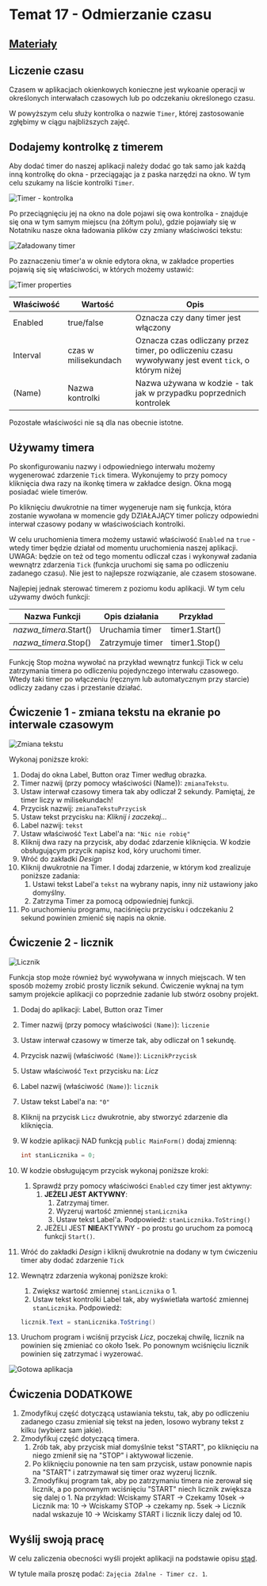 # Temat 17 - Odmierzanie czasu

## [Materiały](Materiały.pdf)

## Liczenie czasu

Czasem w aplikacjach okienkowych konieczne jest wykoanie operacji w określonych interwałach czasowych lub po odczekaniu określonego czasu.

W powyższym celu służy kontrolka o nazwie `Timer`, której zastosowanie zgłębimy w ciągu najbliższych zajęć.

## Dodajemy kontrolkę z timerem

Aby dodać timer do naszej aplikacji należy dodać go tak samo jak każdą inną kontrolkę do okna - przeciągając ja z paska narzędzi na okno. W tym celu szukamy na liście kontrolki `Timer`.

![Timer - kontrolka](Grafiki/screen1.png)

Po przeciągnięciu jej na okno na dole pojawi się owa kontrolka - znajduje się ona w tym samym miejscu (na żółtym polu), gdzie pojawiały się w Notatniku nasze okna ładowania plików czy zmiany właściwości tekstu:

![Załadowany timer](Grafiki/screen2.png)

Po zaznaczeniu timer'a w oknie edytora okna, w zakładce properties pojawią się się właściwości, w których możemy ustawić:

![Timer properties](Grafiki/screen3.png)

| Właściwość | Wartość | Opis |
|-|-|-|
|Enabled|true/false|Oznacza czy dany timer jest włączony|
|Interval|czas w milisekundach|Oznacza czas odliczany przez timer, po odliczeniu czasu wywoływany jest event `tick`, o którym niżej|
|(Name)|Nazwa kontrolki|Nazwa używana w kodzie - tak jak w przypadku poprzednich kontrolek|

Pozostałe właściwości nie są dla nas obecnie istotne.

## Używamy timera

Po skonfigurowaniu nazwy i odpowiedniego interwału możemy wygenerować zdarzenie `Tick` timera. Wykonujemy to przy pomocy kliknięcia dwa razy na ikonkę timera w zakładce design. Okna mogą posiadać wiele timerów.

Po kliknięciu dwukrotnie na timer wygeneruje nam się funkcja, która zostanie wywołana w momencie gdy DZIAŁAJĄCY timer policzy odpowiedni interwał czasowy podany w właściwościach kontrolki.

W celu uruchomienia timera możemy ustawić właściwość `Enabled` na `true` - wtedy timer będzie działał od momentu uruchomienia naszej aplikacji. UWAGA: będzie on też od tego momentu odliczał czas i wykonywał zadania wewnątrz zdarzenia `Tick` (funkcja uruchomi się sama po odliczeniu zadanego czasu). Nie jest to najlepsze rozwiązanie, ale czasem stosowane.

Najlepiej jednak sterować timerem z poziomu kodu aplikacji. W tym celu używamy dwóch funkcji:

|Nazwa Funkcji|Opis działania|Przykład|
|-|-|-|
|*nazwa_timera*.Start()|Uruchamia timer|timer1.Start()|
|*nazwa_timera*.Stop()|Zatrzymuje timer|timer1.Stop()|

Funkcję Stop można wywołać na przykład wewnątrz funkcji Tick w celu zatrzymania timera po odliczeniu pojedynczego interwału czasowego. Wtedy taki timer po włączeniu (ręcznym lub automatycznym przy starcie) odliczy zadany czas i przestanie działać.

## Ćwiczenie 1 - zmiana tekstu na ekranie po interwale czasowym 

![Zmiana tekstu](Grafiki/screen4.png)

Wykonaj poniższe kroki:

1. Dodaj do okna Label, Button oraz Timer według obrazka.
2. Timer nazwij (przy pomocy właściwości (Name)): `zmianaTekstu`.
3. Ustaw interwał czasowy timera tak aby odliczał 2 sekundy. Pamiętaj, że timer liczy w milisekundach!
4. Przycisk nazwij: `zmianaTekstuPrzycisk`
5. Ustaw tekst przycisku na: *Kliknij i zaczekaj...*
6. Label nazwij: `tekst`
7. Ustaw właściwość `Text` Label'a na: `"Nic nie robię"`
8. Kliknij dwa razy na przycisk, aby dodać zdarzenie kliknięcia. W kodzie obsługującym przycik napisz kod, kóry uruchomi timer.
9. Wróć do zakładki *Design*
10. Kliknij dwukrotnie na Timer. I dodaj zdarzenie, w którym kod zrealizuje poniższe zadania:
    1. Ustawi tekst Label'a `tekst` na wybrany napis, inny niż ustawiony jako domyślny.
    2. Zatrzyma Timer za pomocą odpowiedniej funkcji.
11. Po uruchomieniu programu, naciśnięciu przycisku i odczekaniu 2 sekund powinien zmienić się napis na oknie.

## Ćwiczenie 2 - licznik

![Licznik](Grafiki/screen5.png)

Funkcja stop może również być wywoływana w innych miejscach. W ten sposób możemy zrobić prosty licznik sekund. Ćwiczenie wyknaj na tym samym projekcie aplikacji co poprzednie zadanie lub stwórz osobny projekt.

1. Dodaj do aplikacji: Label, Button oraz Timer
2. Timer nazwij (przy pomocy właściwości `(Name)`): `liczenie`
3. Ustaw interwał czasowy w timerze tak, aby odliczał on 1 sekundę.
4. Przycisk nazwij (właściwość `(Name)`): `LicznikPrzycisk`
5. Ustaw właściwość `Text` przycisku na: *Licz*
6. Label nazwij (właściwość `(Name)`): `licznik`
7. Ustaw tekst Label'a na: `"0"`
8. Kliknij na przycisk `Licz` dwukrotnie, aby stworzyć zdarzenie dla kliknięcia.
9. W kodzie aplikacji NAD funkcją `public MainForm()` dodaj zmienną:

   ```csharp
   int stanLicznika = 0;
   ```

10. W kodzie obsługującym przycisk wykonaj poniższe kroki:
    1. Sprawdź przy pomocy właściwości `Enabled` czy timer jest aktywny:
       1. **JEŻELI JEST AKTYWNY**:
          1. Zatrzymaj timer.
          2. Wyzeruj wartość zmiennej `stanLicznika`
          3. Ustaw tekst Label'a. Podpowiedź: `stanLicznika.ToString()`
       2. JEŻELI JEST **NIE**AKTYWNY - po prostu go uruchom za pomocą funkcji `Start()`.
11. Wróć do zakładki *Design* i kliknij dwukrotnie na dodany w tym ćwiczeniu timer aby dodać zdarzenie `Tick`
12. Wewnątrz zdarzenia wykonaj poniższe kroki:
    1. Zwiększ wartość zmiennej `stanLicznika` o 1.
    2. Ustaw tekst kontrolki Label tak, aby wyświetlała wartość zmiennej `stanLicznika`. Podpowiedź:

      ```csharp
      licznik.Text = stanLicznika.ToString()
      ```

13. Uruchom program i wciśnij przycisk *Licz*, poczekaj chwilę, licznik na powinien się zmieniać co około 1sek. Po ponownym wciśnięciu licznik powinien się zatrzymać i wyzerować.

![Gotowa aplikacja](Grafiki/screen6.png)

## Ćwiczenia DODATKOWE

1. Zmodyfikuj część dotyczącą ustawiania tekstu, tak, aby po odliczeniu zadanego czasu zmieniał się tekst na jeden, losowo wybrany tekst z kilku  (wybierz sam jakie).
2. Zmodyfikuj część dotyczącą timera.
   1. Zrób tak, aby przycisk miał domyślnie tekst "START", po kliknięciu na niego zmienił się na "STOP" i aktywował liczenie.
   2. Po kliknięciu ponownie na ten sam przycisk, ustaw ponownie napis na "START" i zatrzymawał się timer oraz wyzeruj licznik.
   3. Zmodyfikuj program tak, aby po zatrzymaniu timera nie zerował się licznik, a po ponownym wciśnięciu "START" niech licznik zwiększa się dalej o 1. Na przykład: Wciskamy START -> Czekamy 10sek -> Licznik ma: 10 -> Wciskamy STOP -> czekamy np. 5sek -> Licznik nadal wskazuje 10 -> Wciskamy START i licznik liczy dalej od 10.

## Wyślij swoją pracę

W celu zaliczenia obecności wyśli projekt aplikacji na podstawie opisu [stąd](../ZdalneInstrukcja#wysyłanie-projektu-aplikacji-okienkowej).

W tytule maila proszę podać: `Zajęcia Zdalne - Timer cz. 1`.
